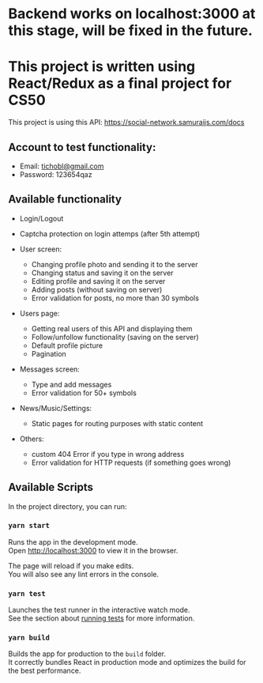# Backend works on localhost:3000 at this stage, will be fixed in the future.

# This project is written using React/Redux as a final project for CS50

This project is using this API: https://social-network.samuraijs.com/docs

## Account to test functionality:

- Email: tichobl@gmail.com
- Password: 123654qaz

## Available functionality
- Login/Logout
- Captcha protection on login attemps (after 5th attempt)
- User screen:
    * Changing profile photo and sending it to the server
    * Changing status and saving it on the server
    * Editing profile and saving it on the server
    * Adding posts (without saving on server)
    * Error validation for posts, no more than 30 symbols
    
- Users page:
    * Getting real users of this API and displaying them
    * Follow/unfollow functionality (saving on the server)
    * Default profile picture
    * Pagination
    
- Messages screen:
    * Type and add messages
    * Error validation for 50+ symbols
    
- News/Music/Settings:
    * Static pages for routing purposes with static content

- Others:    
    * custom 404 Error if you type in wrong address
    * Error validation for HTTP requests (if something goes wrong)
    

## Available Scripts

In the project directory, you can run:

### `yarn start`

Runs the app in the development mode.\
Open [http://localhost:3000](http://localhost:3000) to view it in the browser.

The page will reload if you make edits.\
You will also see any lint errors in the console.

### `yarn test`

Launches the test runner in the interactive watch mode.\
See the section about [running tests](https://facebook.github.io/create-react-app/docs/running-tests) for more information.

### `yarn build`

Builds the app for production to the `build` folder.\
It correctly bundles React in production mode and optimizes the build for the best performance.
